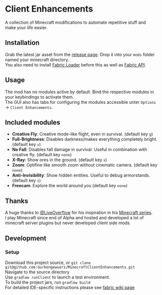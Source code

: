 # Client Enhancements
A collection of Minecraft modifications to automate repetitive stuff and make your life easier.

## Installation
Grab the latest jar asset from the [release page](https://github.com/Gurkengewuerz/MinecraftClientEnhancements/releases). Drop it into your `mods` folder named your minecraft directory.  
You also need to install [Fabric Loader](https://fabricmc.net/) before this as well as [Fabric API](https://github.com/FabricMC/fabric/releases).

## Usage
The mod has no modules active by default. Bind the respective modules in your keybindings to activate them.  
The GUI also has tabs for configuring the modules accessible unter `Options` -> `Client Enhancements`.

## Included modules
* **Creative Fly**: Creative mode-like flight, even in survival. (default key `g`)
* **Full-Brightness**: Disables darkness/makes everything completely bright. (default key `v`)
* **No Fall**: Disables fall damage in survival. Useful in combination with creative fly. (default key `none`)
* **X-Ray**: Show ores in the ground. (default key `x`)
* **Zoom**: Optifine like smooth zoom without cinematic camera. (default key `none`)
* **Anti-Invisibility**: Show hidden entities. Useful to debug armorstands. (default key `i`)
* **Freecam**: Explore the world around you (default key `none`)

## Thanks
A huge thanks to [@LiveOverflow](https://twitter.com/LiveOverflow) for his inspiration in his [Minecraft series](https://www.youtube.com/watch?v=Ekcseve-mOg&list=PLhixgUqwRTjwvBI-hmbZ2rpkAl4lutnJG&index=2).  
I play Minecraft since end of Alpha and hosted and developed a lot of minecraft server plugins but never developed client side mods.

## Development
### Setup
Download this project source, or `git clone git@github.com:Gurkengewuerz/MinecraftClientEnhancements.git`  
Navigate to the source directory  
Use `gradlew runClient` to launch a test environment.  
To build the project jars, run `gradlew build`  
For detailed IDE-specific instructions please see [fabric wiki page](https://fabricmc.net/wiki/tutorial:setup)
